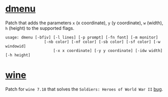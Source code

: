 # [dmenu](https://git.suckless.org/dmenu/)

Patch that adds the parameters `x` (x coordinate), `y` (y coordinate), `w`
(width), `h` (height) to the supported flags.

```
usage: dmenu [-bfiv] [-l lines] [-p prompt] [-fn font] [-m monitor]
	             [-nb color] [-nf color] [-sb color] [-sf color] [-w windowid]
                     [-x x coordinate] [-y y coordinate] [-idw width] [-h height]
```

# [wine](https://www.winehq.org/announce/7.18)

Patch for `wine 7.18` that solves the `Soldiers: Heroes of World War II`
[bug](https://bugs.winehq.org/show_bug.cgi?id=32235).